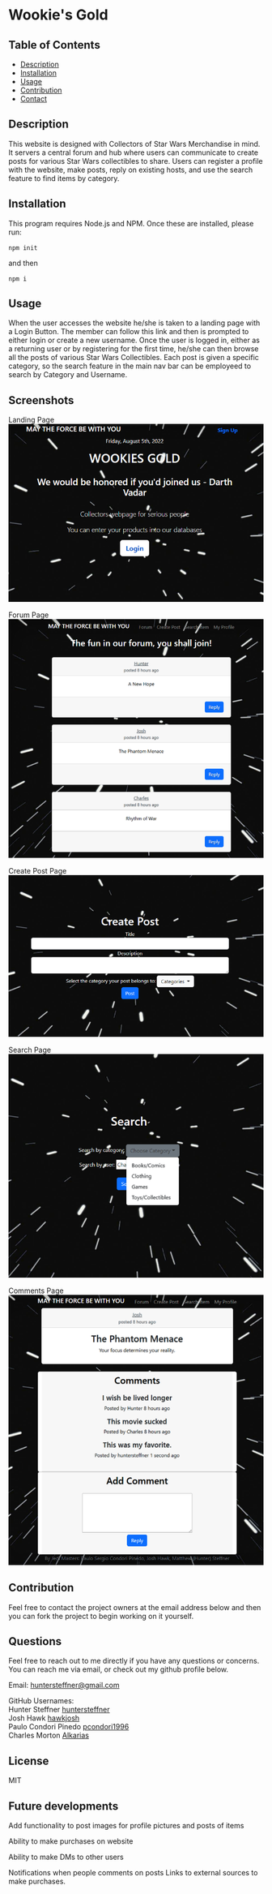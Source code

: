 # Wookie's Gold

## Table of Contents

- [Description](#description)
- [Installation](#installation)
- [Usage](#usage)
- [Contribution](#contribution)
- [Contact](#contact)

## Description

This website is designed with Collectors of Star Wars Merchandise in mind. It servers a central forum and hub where users can communicate to create posts for various Star Wars collectibles to share. Users can register a profile with the website, make posts, reply on existing hosts, and use the search feature to find items by category.

## Installation

This program requires Node.js and NPM. Once these are installed, please run:

```
npm init
```
and then
```
npm i
```

## Usage

When the user accesses the website he/she is taken to a landing page with a Login Button. The member can follow this link and then is prompted to either login or create a new username. Once the user is logged in, either as a returning user or by registering for the first time, he/she can then browse all the posts of various Star Wars Collectibles. Each post is given a specific category, so the search feature in the main nav bar can be employeed to search by Category and Username.

## Screenshots

Landing Page
![my screenshot](./Assets/wookies-login.png)

Forum Page
![my screenshot](./Assets/wookies-forum.png)

Create Post Page
![my screenshot](./Assets/wookies-create-post.png)

Search Page
![my screenshot](./Assets/wookies-search.png)

Comments Page
![my screenshot](./Assets/wookies-comments.png)

## Contribution

Feel free to contact the project owners at the email address below and then you can fork the project to begin working on it yourself.

## Questions

Feel free to reach out to me directly if you have any questions or concerns. You can reach me via email, or check out my github profile below.

Email: huntersteffner@gmail.com

GitHub Usernames: <br>
Hunter Steffner [huntersteffner](https://github.com/huntersteffner/) <br>
Josh Hawk [hawkjosh](https://github.com/hawkjosh) <br>
Paulo Condori Pinedo [pcondori1996](https://github.com/pcondori1996) <br>
Charles Morton [Alkarias](https://github.com/Alkarias)

## License
MIT

## Future developments

Add functionality to post images for profile pictures and posts of items

Ability to make purchases on website

Ability to make DMs to other users

Notifications when people comments on posts
Links to external sources to make purchases.


